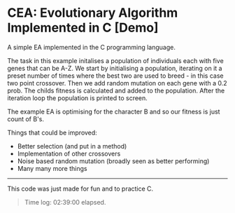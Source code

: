 # CEA: Evolutionary Algorithm Implemented in C [Demo]

A simple EA implemented in the C programming language.

The task in this example initalises a population of individuals each with five genes that can be A-Z.
We start by initialising a population, iterating on it a preset number of times where the best two are used to breed - in this case two point crossover. Then we add random mutation on each gene with a 0.2 prob. The childs fitness is calculated and added to the population. After the iteration loop the population is printed to screen.

The example EA is optimising for the character B and so our fitness is just count of B's.

Things that could be improved:

- Better selection (and put in a method)
- Implementation of other crossovers
- Noise based random mutation (broadly seen as better performing)
- Many many more things

---
This code was just made for fun and to practice C.

> Time log: 02:39:00 elapsed.